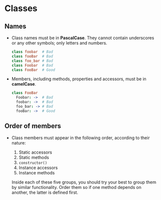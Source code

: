 # Classes

## Names

* Class names must be in **PascalCase**. They cannot contain underscores or any other symbols; only letters and numbers.

  ~~~ coffee
  class foobar  # Bad
  class fooBar  # Bad
  class foo_bar # Bad
  class Foobar  # Bad
  class FooBar  # Good
  ~~~

* Members, including methods, properties and accessors, must be in **camelCase**.

  ~~~ coffee
  class FooBar
    Foobar: ->  # Bad
    foobar: ->  # Bad
    foo_bar: -> # Bad
    fooBar: ->  # Good
  ~~~

## Order of members

* Class members must appear in the following order, according to their nature:

  1. Static accessors
  2. Static methods
  3. `constructor()`
  4. Instance accessors
  5. Instance methods

  Inside each of these five groups, you should try your best to group them by similar functionality. Order them so if one method depends on another, the latter is defined first.
